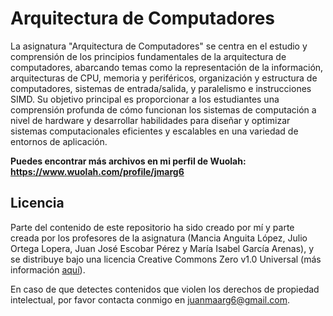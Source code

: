 # Arquitectura de Computadores

La asignatura "Arquitectura de Computadores" se centra en el estudio y comprensión de los principios fundamentales de la arquitectura de computadores, abarcando temas como la representación de la información, arquitecturas de CPU, memoria y periféricos, organización y estructura de computadores, sistemas de entrada/salida, y paralelismo e instrucciones SIMD. Su objetivo principal es proporcionar a los estudiantes una comprensión profunda de cómo funcionan los sistemas de computación a nivel de hardware y desarrollar habilidades para diseñar y optimizar sistemas computacionales eficientes y escalables en una variedad de entornos de aplicación.

**Puedes encontrar más archivos en mi perfil de Wuolah: https://www.wuolah.com/profile/jmarg6**

## Licencia

Parte del contenido de este repositorio ha sido creado por mí y parte creada por los profesores de la asignatura (Mancia Anguita López, Julio Ortega Lopera, Juan José Escobar Pérez y María Isabel García Arenas), y se distribuye bajo una licencia Creative Commons Zero v1.0 Universal (más información [aquí](https://github.com/juanmaarg6/AC/blob/main/LICENSE)).

En caso de que detectes contenidos que violen los derechos de propiedad intelectual, por favor contacta conmigo en juanmaarg6@gmail.com.
